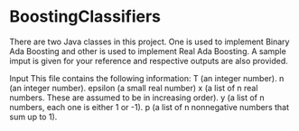 # BoostingClassifiers
There are two Java classes in this project.
One is used to implement Binary Ada Boosting and other is used to implement Real Ada Boosting.
A sample imput is given for your reference and respective outputs are also provided.


Input
This file contains the following information:
T (an integer number).
n (an integer number).
epsilon (a small real number)
x (a list of n real numbers. These are assumed to be in increasing order).
y (a list of n numbers, each one is either 1 or -1).
p (a list of n nonnegative numbers that sum up to 1).
